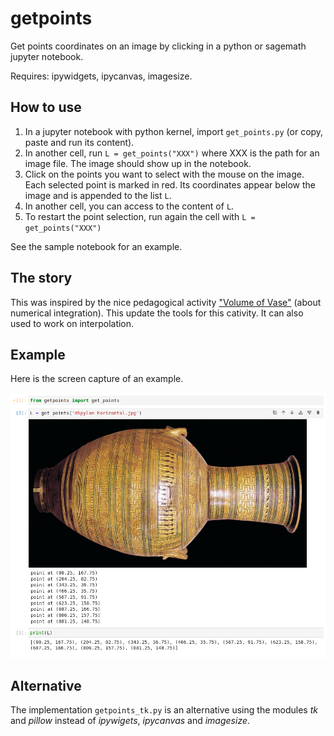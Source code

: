 # getpoints

Get points coordinates on an image by clicking in a python or sagemath jupyter notebook.

Requires: ipywidgets, ipycanvas, imagesize.

## How to use

1. In a jupyter notebook with python kernel, import `get_points.py` (or copy, paste and run its content). 
2. In another cell, run `L = get_points("XXX")` where XXX is the path for an image file. The image should show up in the notebook.
3. Click on the points you want to select with the mouse on the image. Each selected point is marked in red. Its coordinates appear below the image and is appended to the list `L`.
4. In another cell, you can access to the content of `L`.
5. To restart the point selection, run again the cell with `L = get_points("XXX")`

See the sample notebook for an example.

## The story

This was inspired by the nice pedagogical activity ["Volume of Vase"](https://services.math.duke.edu/education/webfeatsII/gdrive/Team%20A/OurPage.htm) (about numerical integration). This update the tools for this cativity. It can also used to work on interpolation.

## Example

Here is the screen capture of an example.

<img src="screencapture.png" width=800>

## Alternative

The implementation `getpoints_tk.py` is an alternative using the modules *tk* and *pillow* instead of *ipywigets*,  *ipycanvas* and *imagesize*.
